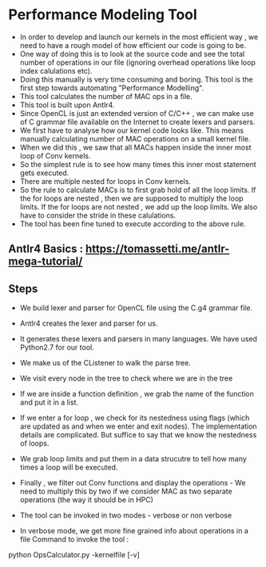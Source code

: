 # Performance Modeling Tool 

- In order to develop and launch our kernels in the most efficient way , we need to have a rough model of  how efficient our code is going to be.
- One way of doing this is to look at the source code and see the total number of operations in our file (ignoring overhead operations like loop index calulations etc).
- Doing this manually is very time consuming and boring. This tool is the first step towards automating  "Performance Modelling".
- This tool calculates the number of MAC ops in a file. 
- This tool is built upon Antlr4.
- Since OpenCL is just an extended version of C/C++ , we can make use of C grammar file available on the Internet to create lexers and parsers.
- We first have to analyse how our kernel code looks like. This means manually calculating number of MAC operations on a small kernel file.
- When we did this , we saw that all MACs happen inside the inner most loop of Conv kernels.
- So the simplest rule is to see how many times this inner most statement gets executed.
- There are multiple nested for loops in Conv kernels.
- So the rule to calculate MACs is to first grab hold of all the loop limits. If the for loops are nested , then we are supposed to multiply the loop limits. If the for loops are not nested , we add up the loop limits. We also have to consider the stride in these calulations.
- The tool has been fine tuned to execute according to the above rule.


## Antlr4 Basics : https://tomassetti.me/antlr-mega-tutorial/

## Steps
- We build lexer and parser for OpenCL file using the C.g4 grammar file.
- Antlr4 creates the lexer and parser for us.
- It generates these lexers and parsers in many languages. We have used Python2.7 for our tool.
- We make us of the CListener to walk the parse tree.
- We visit every node in the tree to check where we are in the tree
- If we are inside a function definition , we grab the name of the function and put it in a list.
- If we enter a for loop , we check for its nestedness using flags (which are updated as and when we enter and exit nodes). The implementation details are complicated. But suffice to say that we know the nestedness of loops.
- We grab loop limits and put them in a data strucutre to tell how many times a loop will be executed.
- Finally , we filter out Conv functions and display the operations - We need to multiply this by two if we consider MAC as two separate operations (the way it should be in HPC)


- The tool can be invoked in two modes - verbose or non verbose
- In verbose mode, we get more fine grained info about operations in a file
Command to invoke the tool :

python OpsCalculator.py -kernelfile <path to kernel file> [-v]